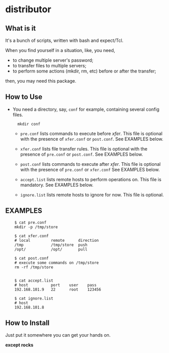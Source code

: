 distributor
===========

What is it
----------

It's a bunch of scripts, written with bash and expect/Tcl. 

When you find yourself in a situation, like, you need, 

* to change multiple server's password;
* to transfer files to multiple servers;
* to perform some actions (mkdir, rm, etc) before or after the transfer;

then, you may need this package.


How to Use
----------

* You need a directory, say, `conf` for example, containing several config 
  files.

        mkdir conf

    * `pre.conf` lists commands to execute before *xfer*. This file is optional
    with the presence of `xfer.conf` or `post.conf`. See EXAMPLES below.

    * `xfer.conf` lists file transfer rules. This file is optional with the
    presence of `pre.conf` or `post.conf`. See EXAMPLES below.

    * `post.conf` lists commands to execute after *xfer*. This file is optional 
    with the presence of `pre.conf` or `xfer.conf` See EXAMPLES below.

    * `accept.list` lists remote hosts to perform operations on. This file is 
    mandatory.  See EXAMPLES below.

    * `ignore.list` lists remote hosts to ignore for now. This file is 
    optional.


EXAMPLES
--------

        $ cat pre.conf
        mkdir -p /tmp/store

        $ cat xfer.conf
        # local         remote      direction
        /tmp            /tmp/store  push
        /opt/           /opt/       pull

        $ cat post.conf
        # execute some commands on /tmp/store
        rm -rf /tmp/store


        $ cat accept.list
        # host          port    user    pass
        192.168.101.9   22      root    123456

        $ cat ignore.list
        # host
        192.168.101.8


How to Install
--------------

Just put it somewhere you can get your hands on.


**except rocks**


